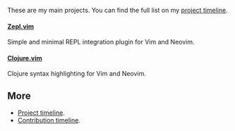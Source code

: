 These are my main projects.  You can find the full list on my [project timeline](timeline/).


#### [Zepl.vim](https://github.com/axvr/zepl.vim)

Simple and minimal REPL integration plugin for Vim and Neovim.


#### [Clojure.vim](https://github.com/clojure-vim/clojure.vim)

Clojure syntax highlighting for Vim and Neovim.


## More

- [Project timeline](timeline/).
- [Contribution timeline](contributions/).
